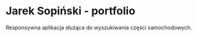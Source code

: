 <h1>Jarek Sopiński - portfolio</h1>

<p>Responsywna aplikacja służąca do wyszukiwania części samochodowych.</p>
